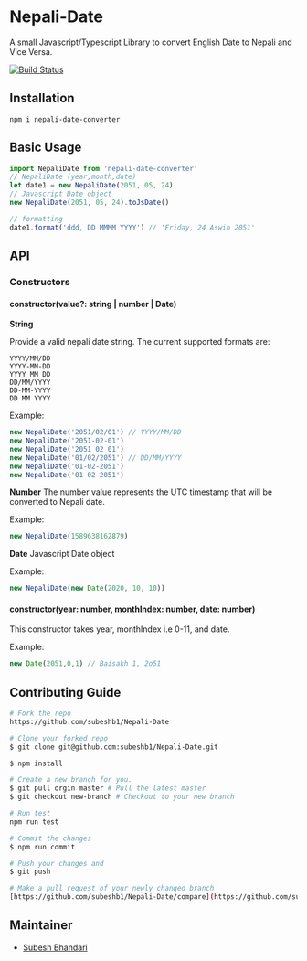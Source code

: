 # Nepali-Date

A small Javascript/Typescript Library to convert English Date to Nepali and Vice Versa.

[![Build Status](https://travis-ci.org/subeshb1/Nepali-Date.svg?branch=master)](https://travis-ci.org/subeshb1/Nepali-Date)

## Installation

```
npm i nepali-date-converter
```

## Basic Usage

```js
import NepaliDate from 'nepali-date-converter'
// NepaliDate (year,month,date)
let date1 = new NepaliDate(2051, 05, 24)
// Javascript Date object
new NepaliDate(2051, 05, 24).toJsDate()

// formatting
date1.format('ddd, DD MMMM YYYY') // 'Friday, 24 Aswin 2051'
```

## API

### Constructors

#### constructor(value?: string | number | Date)

**String**

Provide a valid nepali date string. The current supported formats are:

```
YYYY/MM/DD
YYYY-MM-DD
YYYY MM DD
DD/MM/YYYY
DD-MM-YYYY
DD MM YYYY
```

Example:

```js
new NepaliDate('2051/02/01') // YYYY/MM/DD
new NepaliDate('2051-02-01')
new NepaliDate('2051 02 01')
new NepaliDate('01/02/2051') // DD/MM/YYYY
new NepaliDate('01-02-2051')
new NepaliDate('01 02 2051')
```

**Number**
The number value represents the UTC timestamp that will be converted to Nepali date.

Example:

```js
new NepaliDate(1589638162879)
```

**Date**
Javascript Date object

Example:

```js
new NepaliDate(new Date(2020, 10, 10))
```

#### constructor(year: number, monthIndex: number, date: number)
This constructor takes year, monthIndex i.e 0-11, and date.

Example: 
```js
new Date(2051,0,1) // Baisakh 1, 2o51
```


## Contributing Guide

```bash
# Fork the repo
https://github.com/subeshb1/Nepali-Date

# Clone your forked repo
$ git clone git@github.com:subeshb1/Nepali-Date.git

$ npm install

# Create a new branch for you.
$ git pull orgin master # Pull the latest master
$ git checkout new-branch # Checkout to your new branch

# Run test
npm run test

# Commit the changes
$ npm run commit

# Push your changes and
$ git push

# Make a pull request of your newly changed branch
[https://github.com/subeshb1/Nepali-Date/compare](https://github.com/subeshb1/Nepali-Date/compare)

```

## Maintainer

- [Subesh Bhandari](https://twitter.com/subesh1)
